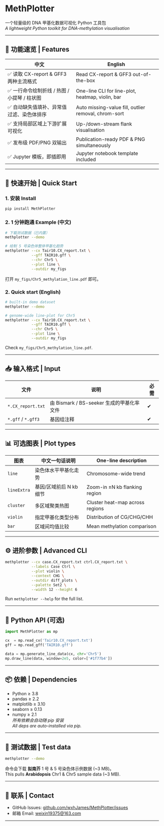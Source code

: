 # MethPlotter  
一个轻量级的 DNA 甲基化数据可视化 Python 工具包  
*A lightweight Python toolkit for DNA-methylation visualisation*

---

## 🧬 功能速览 | Features  
| 中文 | English |
|---|---|
| ✅ 读取 CX-report & GFF3 两种主流格式 | Read CX-report & GFF3 out-of-the-box |
| ✅ 一行命令绘制折线 / 热图 / 小提琴 / 柱状图 | One-line CLI for line-plot, heatmap, violin, bar |
| ✅ 自动缺失值填补、异常值过滤、染色体排序 | Auto missing-value fill, outlier removal, chrom-sort |
| ✅ 支持局部区域上下游扩展可视化 | Up-/down-stream flank visualisation |
| ✅ 发布级 PDF/PNG 双输出 | Publication-ready PDF & PNG simultaneously |
| ✅ Jupyter 模板，即插即用 | Jupyter notebook template included |

---

## 🚀 快速开始 | Quick Start  
### 1. 安装 Install
```bash
pip install MethPlotter
```

### 2. 1 分钟跑通 Example (中文)
```bash
# 下载测试数据（已内置）
methplotter --demo

# 绘制 5 号染色体整体甲基化趋势
methplotter --cx Tair10.CX_report.txt \
            --gff TAIR10.gff \
            --chr Chr5 \
            --plot line \
            --outdir my_figs
```
打开 `my_figs/Chr5_methylation_line.pdf` 即可。

### 2. Quick start (English)
```bash
# built-in demo dataset
methplotter --demo

# genome-wide line-plot for Chr5
methplotter --cx Tair10.CX_report.txt \
            --gff TAIR10.gff \
            --chr Chr5 \
            --plot line \
            --outdir my_figs
```
Check `my_figs/Chr5_methylation_line.pdf`.

---

## 📥 输入格式 | Input
| 文件 | 说明 | 必需 |
|---|---|---|
| `*.CX_report.txt` | 由 Bismark / BS-seeker 生成的甲基化率文件 | ✔ |
| `*.gff` / `*.gff3` | 基因组注释 | ✔ |

---

## 📊 可选图表 | Plot types
| 图表 | 中文一句话说明 | One-line description |
|---|---|---|
| `line` | 染色体水平甲基化走势 | Chromosome-wide trend |
| `lineExtra` | 基因/区域前后 N kb 细节 | Zoom-in ±N kb flanking region |
| `cluster` | 多区域聚类热图 | Cluster heat-map across regions |
| `violin` | 指定甲基化类型分布 | Distribution of CG/CHG/CHH |
| `bar` | 区域间均值比较 | Mean methylation comparison |

---

## ⚙️ 进阶参数 | Advanced CLI
```bash
methplotter --cx case.CX_report.txt ctrl.CX_report.txt \
            --labels Case Ctrl \
            --plot violin \
            --context CHG \
            --outdir diff_plots \
            --palette Set2 \
            --width 12 --height 6
```
Run `methplotter --help` for the full list.

---

## 🐍 Python API (可选)
```python
import MethPlotter as mp

cx  = mp.read_cx('Tair10.CX_report.txt')
gff = mp.read_gff('TAIR10.gff')

data = mp.generate_line_data(cx, chr='Chr5')
mp.draw_line(data, window=2e5, color=['#1f77b4'])
```
---

## 📦 依赖 | Dependencies
- Python ≥ 3.8
- pandas ≥ 2.2
- matplotlib ≥ 3.10
- seaborn ≥ 0.13
- numpy ≥ 2.1  
*所有依赖会自动随 pip 安装*  
*All deps are auto-installed via pip.*

---

## 🧪 测试数据 | Test data
```bash
methplotter --demo
```
命令会下载 **拟南芥** 1 号 & 5 号染色体示例数据 (~3 MB)。  
This pulls **Arabidopsis** Chr1 & Chr5 sample data (~3 MB).

---

## 📮 联系 | Contact
- GitHub Issues: [github.com/wxhJames/MethPlotter/issues](https://github.com/wxhJames/MethPlotter/issues)
- 邮箱 Email: weixin19375@163.com

---
